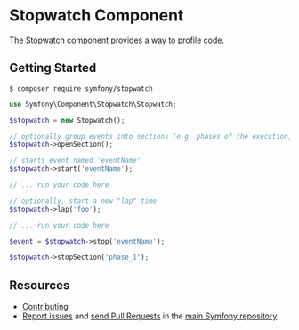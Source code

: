 Stopwatch Component
===================

The Stopwatch component provides a way to profile code.

Getting Started
---------------

```
$ composer require symfony/stopwatch
```

```php
use Symfony\Component\Stopwatch\Stopwatch;

$stopwatch = new Stopwatch();

// optionally group events into sections (e.g. phases of the execution)
$stopwatch->openSection();

// starts event named 'eventName'
$stopwatch->start('eventName');

// ... run your code here

// optionally, start a new "lap" time
$stopwatch->lap('foo');

// ... run your code here

$event = $stopwatch->stop('eventName');

$stopwatch->stopSection('phase_1');
```

Resources
---------

 * [Contributing](../../../../../public/index.phpfony.com/doc/current/contributing/index.html)
 * [Report issues](https://github.com/symfony/symfony/issues) and
   [send Pull Requests](https://github.com/symfony/symfony/pulls)
   in the [main Symfony repository](https://github.com/symfony/symfony)
